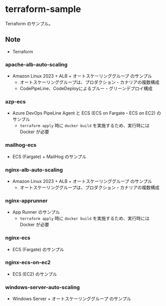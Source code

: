 # terraform-sample
Terraform のサンプル。

## Note
- Terraform

### apache-alb-auto-scaling
- Amazon Linux 2023 + ALB + オートスケーリンググループ のサンプル
    - オートスケーリンググループは、プロダクション・カナリアの複数構成
    - CodePipeLine、CodeDeployによるブルー・グリーンデプロイ構成

### azp-ecs
- Azure DevOps PipeLine Agent と ECS (ECS on Fargate・ECS on EC2) のサンプル
    - `terraform apply` 時に `docker build` を実施するため、実行時には Docker が必要

### mailhog-ecs
- ECS (Fargate) + MailHog のサンプル

### nginx-alb-auto-scaling
- Amazon Linux 2023 + ALB + オートスケーリンググループ のサンプル
    - オートスケーリンググループは、プロダクション・カナリアの複数構成

### nginx-apprunner
- App Runner のサンプル
    - `terraform apply` 時に `docker build` を実施するため、実行時には Docker が必要

### nginx-ecs
- ECS (Fargate) のサンプル

### nginx-ecs-on-ec2
- ECS (EC2) のサンプル

### windows-server-auto-scaling
- Windows Server + オートスケーリンググループ のサンプル